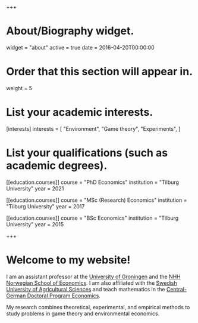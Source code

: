 +++
# About/Biography widget.
widget = "about"
active = true
date = 2016-04-20T00:00:00

# Order that this section will appear in.
weight = 5

# List your academic interests.
[interests]
  interests = [
    "Environment",
    "Game theory",
    "Experiments",
  ]

# List your qualifications (such as academic degrees).
  
  [[education.courses]]
  course = "PhD Economics"
  institution = "Tilburg University"
  year = 2021
  
[[education.courses]]
  course = "MSc (Research) Economics"
  institution = "Tilburg University"
  year = 2017

[[education.courses]]
  course = "BSc Economics"
  institution = "Tilburg University"
  year = 2015
 
+++

# Welcome to my website!
I am an assistant professor at the [University of Groningen](https://www.rug.nl/feb/organization/departments/eef/) and the [NHH Norwegian School of Economics](https://www.nhh.no/en/departments/business-and-management-science/). I am also affiliated with the [Swedish University of Agricultural Sciences](https://www.slu.se/en/departments/economics/) and teach mathematics in the [Central-German Doctoral Program Economics](http://cgde.wifa.uni-leipzig.de/3455-2/).

My research combines theoretical, experimental, and empirical methods to study problems in game theory and environmental economics.



